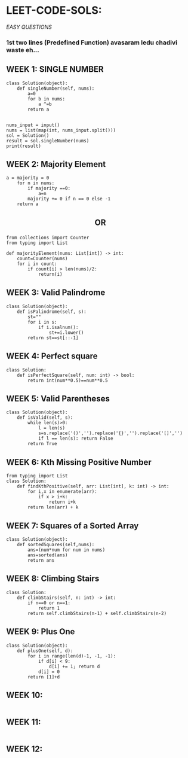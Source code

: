# LEET-CODE-SOLS:
*EASY QUESTIONS*

### 1st  two lines (Predefined Function) avasaram ledu chadivi waste eh... 

## WEEK 1:  SINGLE NUMBER 
```
class Solution(object):
    def singleNumber(self, nums):
        a=0
        for b in nums:
            a ^=b
        return a    
       
       
nums_input = input()
nums = list(map(int, nums_input.split()))
sol = Solution()
result = sol.singleNumber(nums)
print(result)
```

## WEEK 2:  Majority Element
```
a = majority = 0
    for n in nums:
        if majority ==0:
            a=n
        majority += 0 if n == 0 else -1    
    return a
```

## <p align="center"><strong>OR</strong></p>

```
from collections import Counter
from typing import List

def majorityElement(nums: List[int]) -> int:
    count=Counter(nums)
    for i in count:
        if count[i] > len(nums)/2:
            return(i)
```

## WEEK 3:  Valid Palindrome
```
class Solution(object):
    def isPalindrome(self, s):
        st=""
        for i in s:
            if i.isalnum():
                st+=i.lower()
        return st==st[::-1]              
```

## WEEK 4:  Perfect square
```
class Solution:
    def isPerfectSquare(self, num: int) -> bool:
        return int(num**0.5)==num**0.5
```

## WEEK 5:  Valid Parentheses
```
class Solution(object):
    def isValid(self, s):
        while len(s)>0:
            l = len(s)
            s=s.replace('()','').replace('{}','').replace('[]','')
            if l == len(s): return False
        return True           
```

## WEEK 6:  Kth Missing Positive Number
```
from typing import List
class Solution:
    def findKthPositive(self, arr: List[int], k: int) -> int:
        for i,x in enumerate(arr):
            if x > i+k:
                return i+k
        return len(arr) + k
```

## WEEK 7:  Squares of a Sorted Array
```
class Solution(object):
    def sortedSquares(self,nums):
        ans=(num*num for num in nums)
        ans=sorted(ans)
        return ans
```

## WEEK 8:  Climbing Stairs
```
class Solution:
    def climbStairs(self, n: int) -> int:
        if n==0 or n==1:
            return 1
        return self.climbStairs(n-1) + self.climbStairs(n-2)
```

## WEEK 9:  Plus One
```
class Solution(object):
    def plusOne(self, d):
        for i in range(len(d)-1, -1, -1):
            if d[i] < 9:
                d[i] += 1; return d
            d[i] = 0
        return [1]+d

```

## WEEK 10:
```

```

## WEEK 11:
```

```

## WEEK 12:
```

```
